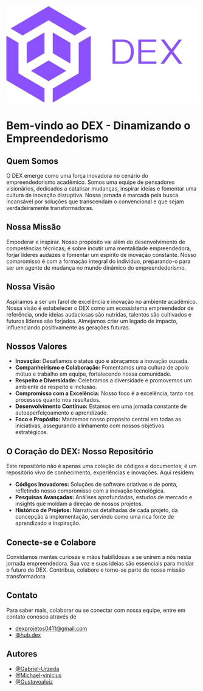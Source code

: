 
![Logo](https://github.com/DexProjetos/DexProjetos/blob/main/af4da517-3817-43d0-9662-2a1f6f9fbca0.png)

# Bem-vindo ao DEX - Dinamizando o Empreendedorismo

## Quem Somos

O DEX emerge como uma força inovadora no cenário do empreendedorismo acadêmico. Somos uma equipe de pensadores visionários, dedicados a catalisar mudanças, inspirar ideias e fomentar uma cultura de inovação disruptiva. Nossa jornada é marcada pela busca incansável por soluções que transcendam o convencional e que sejam verdadeiramente transformadoras.

## Nossa Missão

Empoderar e inspirar. Nosso propósito vai além do desenvolvimento de competências técnicas; é sobre incutir uma mentalidade empreendedora, forjar líderes audazes e fomentar um espírito de inovação constante. Nosso compromisso é com a formação integral do indivíduo, preparando-o para ser um agente de mudança no mundo dinâmico do empreendedorismo.

## Nossa Visão

Aspiramos a ser um farol de excelência e inovação no ambiente acadêmico. Nossa visão é estabelecer o DEX como um ecossistema empreendedor de referência, onde ideias audaciosas são nutridas, talentos são cultivados e futuros líderes são forjados. Almejamos criar um legado de impacto, influenciando positivamente as gerações futuras.

## Nossos Valores

- **Inovação:** Desafiamos o status quo e abraçamos a inovação ousada.
- **Companheirismo e Colaboração:** Fomentamos uma cultura de apoio mútuo e trabalho em equipe, fortalecendo nossa comunidade.
- **Respeito e Diversidade:** Celebramos a diversidade e promovemos um ambiente de respeito e inclusão.
- **Compromisso com a Excelência:** Nosso foco é a excelência, tanto nos processos quanto nos resultados.
- **Desenvolvimento Contínuo:** Estamos em uma jornada constante de autoaperfeiçoamento e aprendizado.
- **Foco e Propósito:** Mantemos nosso propósito central em todas as iniciativas, assegurando alinhamento com nossos objetivos estratégicos.

## O Coração do DEX: Nosso Repositório

Este repositório não é apenas uma coleção de códigos e documentos; é um repositório vivo de conhecimento, experiências e inovações. Aqui residem:

- **Códigos Inovadores:** Soluções de software criativas e de ponta, refletindo nosso compromisso com a inovação tecnológica.
- **Pesquisas Avançadas:** Análises aprofundadas, estudos de mercado e insights que moldam a direção de nossos projetos.
- **Histórico de Projetos:** Narrativas detalhadas de cada projeto, da concepção à implementação, servindo como uma rica fonte de aprendizado e inspiração.

## Conecte-se e Colabore

Convidamos mentes curiosas e mãos habilidosas a se unirem a nós nesta jornada empreendedora. Sua voz e suas ideias são essenciais para moldar o futuro do DEX. Contribua, colabore e torne-se parte de nossa missão transformadora.

## Contato

Para saber mais, colaborar ou se conectar com nossa equipe, entre em contato conosco através de 
- [dexprojetos0411@gmail.com](dexprojetos0411@gmail.com)
- [@hub.dex](https://instagram.com/hub.dex?igshid=NzZlODBkYWE4Ng==)

## Autores

- [@Gabriel-Urzeda](https://www.github.com/Gabriel-Urzeda)
- [@Michael-vinicius](https://www.github.com/Michael-vinicius)
- [@Gustavoaluiz](https://www.github.com/Gustavoaluiz)
